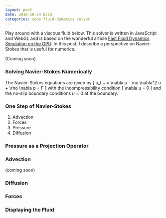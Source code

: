 ```yaml
---
layout: post
date: 2016-10-24 8:53
categories: code fluid-dynamics solver
---
```


Play around with a viscous fluid below. This solver is written in JavaScript and WebGL and is based on the wonderful article [Fast Fluid Dynamics Simulation on the GPU](http://http.developer.nvidia.com/GPUGems/gpugems_ch38.html). In this post, I describe a perspective on Navier-Stokes that is useful for numerics.

(Coming soon).

### Solving Navier-Stokes Numerically
The Navier-Stokes equations are given by
\[
	u_t + u \nabla u - \nu \nabla^2  u + \rho \nabla p = F
\]
with the incompressibility condition
\[
	\nabla u = 0
\]
and the no-slip boundary conditions $u = 0$ at the boundary.
### One Step of Navier-Stokes

1. Advection
2. Forces
3. Pressure
4. Diffusion

### Pressure as a Projection Operator

### Advection
(coming soon)

### Diffusion

### Forces

### Displaying the Fluid 
